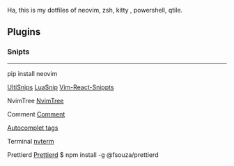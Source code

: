 Ha, this is my dotfiles of neovim, zsh, kitty , powershell, qtile.

## Plugins 

### Snipts
---

pip install neovim

[UltiSnips](https://github.com/SirVer/ultisnips)
[LuaSnip](https://github.com/L3MON4D3/LuaSnip)
[Vim-React-Snippts](https://github.com/mlaursen/vim-react-snippets)

NvimTree
[NvimTree](https://github.com/kyazdani42/nvim-tree.lua)

Comment 
[Comment](https://github.com/numToStr/Comment.nvim)


[Autocomplet tags](https://github.com/mattn/emmet-vim)

Terminal
[nvterm](https://github.com/NvChad/nvterm)

Prettierd
[Prettierd](https://github.com/fsouza/prettierd)
$ npm install -g @fsouza/prettierd


